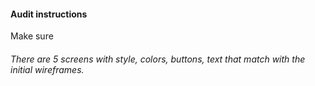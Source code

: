 #### Audit instructions

Make sure 

###### There are 5 screens with style, colors, buttons, text that match with the initial wireframes.
